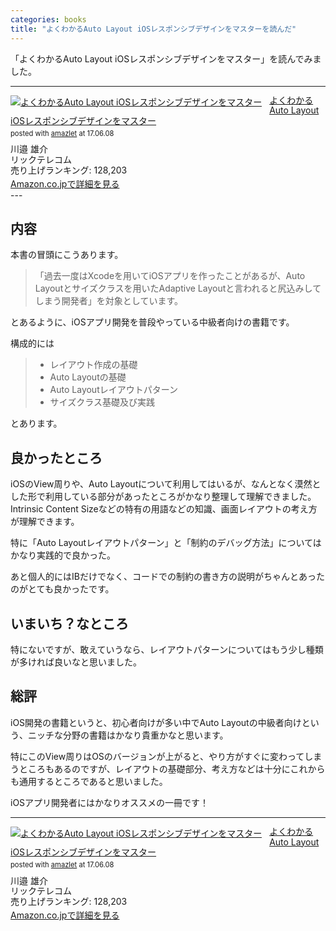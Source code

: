 ```yaml
---
categories: books
title: "よくわかるAuto Layout iOSレスポンシブデザインをマスターを読んだ"
---
```


「よくわかるAuto Layout iOSレスポンシブデザインをマスター」を読んでみました。

---
<div class="amazlet-box" style="margin-bottom:0px;"><div class="amazlet-image" style="float:left;margin:0px 12px 1px 0px;"><a href="http://www.amazon.co.jp/exec/obidos/ASIN/4865940324/plusworks-22/ref=nosim/" name="amazletlink" target="_blank"><img src="https://images-fe.ssl-images-amazon.com/images/I/51ELGPlwjgL._SL160_.jpg" alt="よくわかるAuto Layout  iOSレスポンシブデザインをマスター" style="border: none;" /></a></div><div class="amazlet-info" style="line-height:120%; margin-bottom: 10px"><div class="amazlet-name" style="margin-bottom:10px;line-height:120%"><a href="http://www.amazon.co.jp/exec/obidos/ASIN/4865940324/plusworks-22/ref=nosim/" name="amazletlink" target="_blank">よくわかるAuto Layout  iOSレスポンシブデザインをマスター</a><div class="amazlet-powered-date" style="font-size:80%;margin-top:5px;line-height:120%">posted with <a href="http://www.amazlet.com/" title="amazlet" target="_blank">amazlet</a> at 17.06.08</div></div><div class="amazlet-detail">川邉 雄介 <br />リックテレコム <br />売り上げランキング: 128,203<br /></div><div class="amazlet-sub-info" style="float: left;"><div class="amazlet-link" style="margin-top: 5px"><a href="http://www.amazon.co.jp/exec/obidos/ASIN/4865940324/plusworks-22/ref=nosim/" name="amazletlink" target="_blank">Amazon.co.jpで詳細を見る</a></div></div></div><div class="amazlet-footer" style="clear: left"></div></div>
---

## 内容

本書の冒頭にこうあります。

>  「過去一度はXcodeを用いてiOSアプリを作ったことがあるが、Auto Layoutとサイズクラスを用いたAdaptive Layoutと言われると尻込みしてしまう開発者」を対象としています。

とあるように、iOSアプリ開発を普段やっている中級者向けの書籍です。

構成的には

> * レイアウト作成の基礎
> * Auto Layoutの基礎
> * Auto Layoutレイアウトパターン
> * サイズクラス基礎及び実践

とあります。

## 良かったところ

iOSのView周りや、Auto Layoutについて利用してはいるが、なんとなく漠然とした形で利用している部分があったところがかなり整理して理解できました。Intrinsic Content Sizeなどの特有の用語などの知識、画面レイアウトの考え方が理解できます。

特に「Auto Layoutレイアウトパターン」と「制約のデバッグ方法」についてはかなり実践的で良かった。

あと個人的にはIBだけでなく、コードでの制約の書き方の説明がちゃんとあったのがとても良かったです。

## いまいち？なところ

特にないですが、敢えていうなら、レイアウトパターンについてはもう少し種類が多ければ良いなと思いました。

## 総評

iOS開発の書籍というと、初心者向けが多い中でAuto Layoutの中級者向けという、ニッチな分野の書籍はかなり貴重かなと思います。

特にこのView周りはOSのバージョンが上がると、やり方がすぐに変わってしまうところもあるのですが、レイアウトの基礎部分、考え方などは十分にこれからも通用するところであると思いました。

iOSアプリ開発者にはかなりオススメの一冊です！

---
<div class="amazlet-box" style="margin-bottom:0px;"><div class="amazlet-image" style="float:left;margin:0px 12px 1px 0px;"><a href="http://www.amazon.co.jp/exec/obidos/ASIN/4865940324/plusworks-22/ref=nosim/" name="amazletlink" target="_blank"><img src="https://images-fe.ssl-images-amazon.com/images/I/51ELGPlwjgL._SL160_.jpg" alt="よくわかるAuto Layout  iOSレスポンシブデザインをマスター" style="border: none;" /></a></div><div class="amazlet-info" style="line-height:120%; margin-bottom: 10px"><div class="amazlet-name" style="margin-bottom:10px;line-height:120%"><a href="http://www.amazon.co.jp/exec/obidos/ASIN/4865940324/plusworks-22/ref=nosim/" name="amazletlink" target="_blank">よくわかるAuto Layout  iOSレスポンシブデザインをマスター</a><div class="amazlet-powered-date" style="font-size:80%;margin-top:5px;line-height:120%">posted with <a href="http://www.amazlet.com/" title="amazlet" target="_blank">amazlet</a> at 17.06.08</div></div><div class="amazlet-detail">川邉 雄介 <br />リックテレコム <br />売り上げランキング: 128,203<br /></div><div class="amazlet-sub-info" style="float: left;"><div class="amazlet-link" style="margin-top: 5px"><a href="http://www.amazon.co.jp/exec/obidos/ASIN/4865940324/plusworks-22/ref=nosim/" name="amazletlink" target="_blank">Amazon.co.jpで詳細を見る</a></div></div></div><div class="amazlet-footer" style="clear: left"></div></div>
